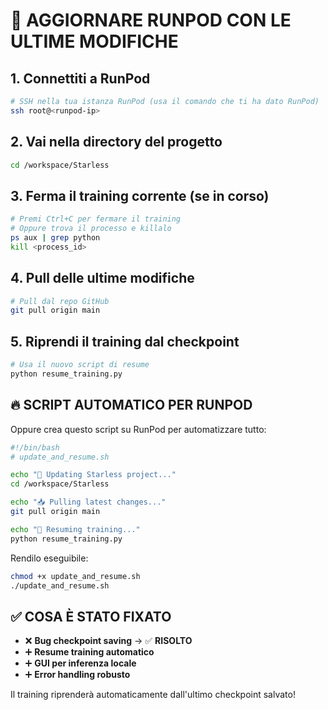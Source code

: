 # 🚀 AGGIORNARE RUNPOD CON LE ULTIME MODIFICHE

## 1. Connettiti a RunPod
```bash
# SSH nella tua istanza RunPod (usa il comando che ti ha dato RunPod)
ssh root@<runpod-ip>
```

## 2. Vai nella directory del progetto
```bash
cd /workspace/Starless
```

## 3. Ferma il training corrente (se in corso)
```bash
# Premi Ctrl+C per fermare il training
# Oppure trova il processo e killalo
ps aux | grep python
kill <process_id>
```

## 4. Pull delle ultime modifiche
```bash
# Pull dal repo GitHub
git pull origin main
```

## 5. Riprendi il training dal checkpoint
```bash
# Usa il nuovo script di resume
python resume_training.py
```

## 🔥 SCRIPT AUTOMATICO PER RUNPOD

Oppure crea questo script su RunPod per automatizzare tutto:

```bash
#!/bin/bash
# update_and_resume.sh

echo "🔄 Updating Starless project..."
cd /workspace/Starless

echo "📥 Pulling latest changes..."
git pull origin main

echo "🚀 Resuming training..."
python resume_training.py
```

Rendilo eseguibile:
```bash
chmod +x update_and_resume.sh
./update_and_resume.sh
```

## ✅ COSA È STATO FIXATO

- ❌ **Bug checkpoint saving** → ✅ **RISOLTO**
- ➕ **Resume training automatico**
- ➕ **GUI per inferenza locale**
- ➕ **Error handling robusto**

Il training riprenderà automaticamente dall'ultimo checkpoint salvato!